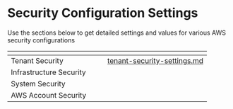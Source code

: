 # Security Configuration Settings

Use the sections below to get detailed settings and values for various AWS security configurations

<table data-view="cards"><thead><tr><th></th><th></th><th></th><th data-hidden data-card-target data-type="content-ref"></th></tr></thead><tbody><tr><td>Tenant Security </td><td></td><td></td><td><a href="tenant-security-settings.md">tenant-security-settings.md</a></td></tr><tr><td>Infrastructure Security</td><td></td><td></td><td></td></tr><tr><td>System Security</td><td></td><td></td><td></td></tr><tr><td>AWS Account Security</td><td></td><td></td><td></td></tr></tbody></table>
